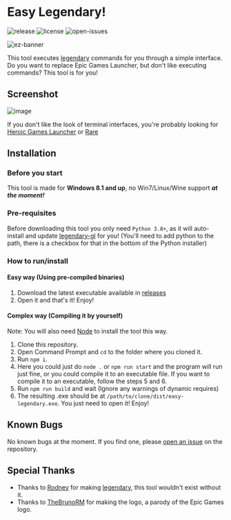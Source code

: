 # Easy Legendary!

![release](https://badgen.net/github/release/AngelCMHxD/easy-legendary?cache=300) ![license](https://badgen.net/github/license/AngelCMHxD/easy-legendary) ![open-issues](https://badgen.net/github/open-issues/AngelCMHxD/easy-legendary?cache=300)

![ez-banner](https://user-images.githubusercontent.com/57822483/174696719-12d636f9-24bc-467f-85f2-1f17d01869ca.png)

This tool executes [legendary](https://github.com/derrod/legendary) commands for you through a simple interface.\
Do you want to replace Epic Games Launcher, but don't like executing commands? This tool is for you!

## Screenshot

![image](https://user-images.githubusercontent.com/57822483/177895083-c6c2026a-d495-46f6-bf40-7146880c81dc.png)

If you don't like the look of terminal interfaces, you're probably looking for [Heroic Games Launcher](https://github.com/Heroic-Games-Launcher/HeroicGamesLauncher) or [Rare](https://github.com/Dummerle/Rare)

## Installation

### Before you start

This tool is made for **Windows 8.1 and up**, no Win7/Linux/Wine support ***at the moment!***

### Pre-requisites

Before downloading this tool you only need `Python 3.8+`, as it will auto-install and update [legendary-gl](https://github.com/derrod/legendary) for you! (You'll need to add python to the path, there is a checkbox for that in the bottom of the Python installer)

### How to run/install

#### Easy way (Using pre-compiled binaries)

1. Download the latest executable available in [releases](https://github.com/angelcmhxd/easy-legendary/releases/latest)
2. Open it and that's it! Enjoy!

#### Complex way (Compiling it by yourself)

Note: You will also need [Node](https://nodejs.org/) to install the tool this way.

1. Clone this repository.
2. Open Command Prompt and `cd` to the folder where you cloned it.
3. Run `npm i`.
4. Here you could just do `node .` or `npm run start` and the program will run just fine, or you could compile it to an executable file. If you want to compile it to an executable, follow the steps 5 and 6.
5. Run `npm run build` and wait (Ignore any warnings of dynamic requires)
6. The resulting .exe should be at `/path/to/clone/dist/easy-legendary.exe`. You just need to open it! Enjoy!

## Known Bugs

No known bugs at the moment. If you find one, please [open an issue](https://github.com/angelcmhxd/easy-legendary/issues) on the repository.

## Special Thanks
- Thanks to [Rodney](https://github.com/derrod) for making [legendary](https://github.com/derrod/legendary), this tool wouldn't exist without it.
- Thanks to [TheBrunoRM](https://github.com/TheBrunoRM) for making the logo, a parody of the Epic Games logo.
